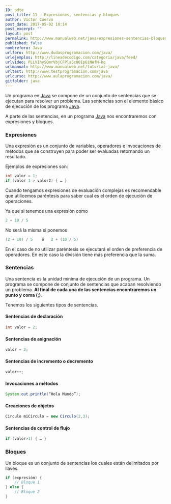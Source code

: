 ```yaml
---
ID: pdte
post_title: 11 – Expresiones, sentencias y bloques
author: Víctor Cuervo
post_date: 2017-05-02 18:14
post_excerpt: ""
layout: post
permalink: http://www.manualweb.net/java/expresiones-sentencias-bloques/
published: false
nombreforo: Java
urlforo: http://www.dudasprogramacion.com/java/
urlejemplos: http://lineadecodigo.com/categoria/java/feed/
urlvideo: PLLVIhySQmrVbjCFPla5c0OIp6iNWfM-hq
urlmanual: http://www.manualweb.net/tutorial-java/
urltest: http://www.testprogramacion.com/java
urlcurso: http://www.aulaprogramacion.com/java/
gitfolder: java
---
```

Un programa en [Java][1] se compone de un conjunto de sentencias que se ejecutan para resolver un problema. Las sentencias son el elemento básico de ejecución de los programa [Java][1].

A parte de las sentencias, en un programa [Java][1] nos encontraremos con expresiones y bloques.

### Expresiones

Una expresión es un conjunto de variables, operadores e invocaciones de métodos que se construyen para poder ser evaluadas retornando un resultado.

Ejemplos de expresiones son:

~~~java
int valor = 1;
if (valor 1 > valor2) { … }
~~~

Cuando tengamos expresiones de evaluación complejas es recomendable que utilicemos paréntesis para saber cual es el orden de ejecución de operaciones.

Ya que si tenemos una expresión como

~~~java
2 + 10 / 5
~~~

No será la misma si ponemos

~~~java
(2 + 10) / 5	ó	2 + (10 / 5)
~~~

En el caso de no utilizar paréntesis se ejecutará el orden de preferencia de operadores. En este caso la división tiene más preferencia que la suma.

### Sentencias

Una sentencia es la unidad mínima de ejecución de un programa. Un programa se compone de conjunto de sentencias que acaban resolviendo un problema. **Al final de cada una de las sentencias encontraremos un punto y coma (;)**.

Tenemos los siguientes tipos de sentencias.

#### Sentencias de declaración

~~~java
int valor = 2;
~~~

#### Sentencias de asignación

~~~java
valor = 2;
~~~

#### Sentencias de incremento o decremento

~~~java
valor++;
~~~

#### Invocaciones a métodos

~~~java
System.out.println(“Hola Mundo”);
~~~

#### Creaciones de objetos

~~~java
Circulo miCirculo = new Circulo(2,3);
~~~

#### Sentencias de control de flujo

~~~java
if (valor>1) { … }
~~~

### Bloques

Un bloque es un conjunto de sentencias los cuales están delimitados por llaves.

~~~java
if (expresión) {
	// Bloque 1
} else {
	// Bloque 2
}
~~~

[1]: http://www.manualweb.net/tutorial-java/

